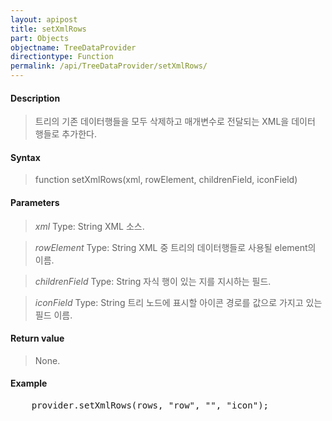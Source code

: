 ```yaml
---
layout: apipost
title: setXmlRows
part: Objects
objectname: TreeDataProvider
directiontype: Function
permalink: /api/TreeDataProvider/setXmlRows/
---
```



#### Description

> 트리의 기존 데이터행들을 모두 삭제하고 매개변수로 전달되는 XML을 데이터 행들로 추가한다.

#### Syntax

> function setXmlRows(xml, rowElement, childrenField, iconField)

#### Parameters

> *xml*
> Type: String
> XML 소스.

> *rowElement*
> Type: String
> XML 중 트리의 데이터행들로 사용될 element의 이름.

> *childrenField*
> Type: String
> 자식 행이 있는 지를 지시하는 필드.

> *iconField*
> Type: String
> 트리 노드에 표시할 아이콘 경로를 값으로 가지고 있는 필드 이름.

#### Return value

> None.

#### Example

<pre class="prettyprint">
    provider.setXmlRows(rows, "row", "", "icon");
</pre>

